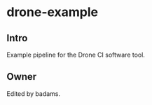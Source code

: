 # drone-example

## Intro
Example pipeline for the Drone CI software tool.

## Owner
Edited by badams.